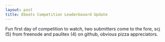 ```yaml
--- 
layout: post
title: Ebeats Competition Leaderbooard Update
---
```

Fun first day of competition to watch, two submitters come to the fore, 
scj (5) from freenode and paulitex (4) on github, obvious pizza appreciators.
